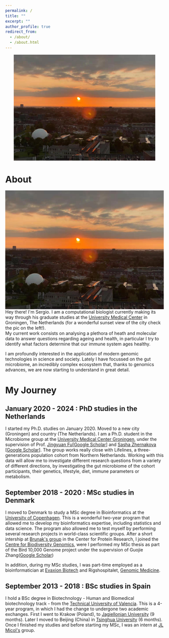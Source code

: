 ```yaml
---
permalink: /
title: ""
excerpt: ""
author_profile: true
redirect_from: 
  - /about/
  - /about.html
---
```


<p align="center">
  <img src="https://github.com/sergioSEa/sergioSEa.github.io/blob/master/files/groningen.jpeg?raw=true" alt="Photo" style="width: 450px;"/>  
</p>

# About
 
<img style="float: right;" src="https://github.com/sergioSEa/sergioSEa.github.io/blob/master/files/groningen.jpeg?">

Hey there! I'm Sergio. I am a computational biologist currently making its way through his graduate studies at the [University Medical Center](https://www.umcg.nl) in Groningen, The Netherlands (for a wonderful sunset view of the city check the pic on the left!).  
My current work consists on analysing a plethora of heath and molecular data to answer questions regarding ageing and health, in particular I try to identify what factors determine that our immune system ages healthy. 
  
I am profoundly interested in the application of modern genomic technologies in science and society. Lately I have focussed on the gut microbiome, an incredibly complex ecosystem that, thanks to genomics advances, we are now starting to understand in great detail.  

# My Journey 

## January 2020 - 2024 : PhD studies in the Netherlands
I started my Ph.D. studies on January 2020. Moved to a new city (Groningen) and country (The Netherlands).
I am a Ph.D. student in the Microbiome group at the [University Medical Center Groningen](https://www.umcg.nl), under the supervision of  Prof. [Jingyuan Fu](https://www.rug.nl/research/genetics/staff/jingyuan-fu)[[Google Scholar](https://scholar.google.nl/citations?user=7OHBkYMAAAAJ&hl=en)] and [Sasha Zhernakova](https://www.rug.nl/research/genetics/staff/alexandra-(sasha)-zhernakova) [[Google Scholar](https://scholar.google.com/citations?user=lrt2jA8AAAAJ&hl=en)]. 
The group works really close with Lifelines, a three-generations population cohort from Northern Netherlands. Working with this data will allow me to investigate different research questions from a variety of different directions, by investigating the gut microbiome of the cohort participants, their genetics, lifestyle, diet, immune parameters or metabolism.

## September 2018 - 2020 : MSc studies in Denmark
I moved to Denmark to study a MSc degree in Bioinformatics at the  [University of Copenhagen](https://www.ku.dk/english/).  This is a wonderful two-year program that allowed me to develop my bioinformatics expertise, including statistics and data science. The program also allowed me to test myself by performing several research projects in world-class scientific groups. After a short intership at [Brunak's group](https://www.cpr.ku.dk/research/disease-systems-biology/brunak/) in the Center for Protein Research,  I joined the [Centre for Biodiversity Genomics](http://zhanggjlab.org), were I performed my MSc thesis as part of the Bird 10,000 Genome project under the supervision of  Guojie Zhang([Google Scholar](https://scholar.google.com/citations?user=hcIDquMAAAAJ&hl=en))

In addition, during my MSc studies, I was part-time employed as a bioinformatician at [Evaxion Biotech](https://www.evaxion-biotech.com) and Rigshospitalet, [Genomic Medicine](https://www.rigshospitalet.dk/afdelinger-og-klinikker/diagnostisk/genomisk-medicin/Sider/default.aspx).

## September 2013 - 2018 : BSc studies in Spain
I hold a BSc degree in Biotechnology - Human and Biomedical biotechnology track - from the [Technical University of Valencia](http://www.upv.es).  This is a 4-year program, in which I had the change to undergone two academic exchanges. First I went to Krakow (Poland), to [Jagiellonian University](https://en.uj.edu.pl/en_GB/start) (9 months). Later I moved to Beijing (China) in [Tsinghua University](https://www.tsinghua.edu.cn/en/) (6 months).
Once I finished my studies and before starting my MSc, I was an intern at  [JL Micol's](https://genetics.edu.umh.es) group. 
